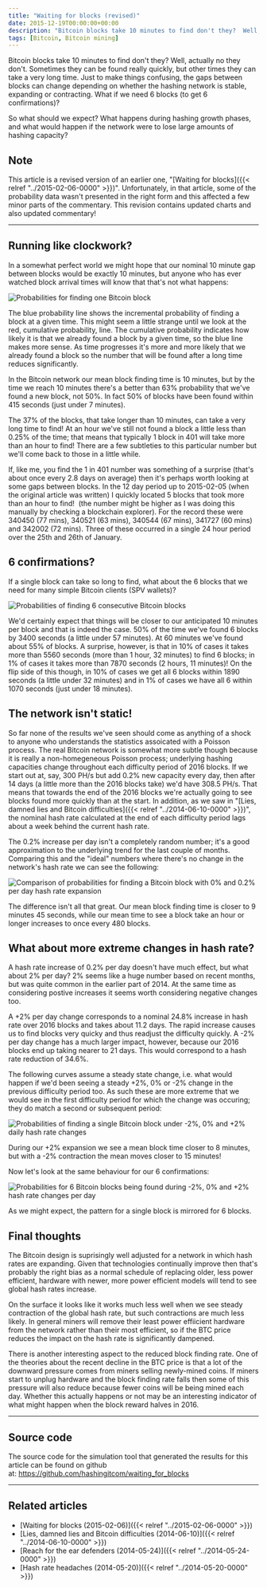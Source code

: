 ```yaml
---
title: "Waiting for blocks (revised)"
date: 2015-12-19T00:00:00+00:00
description: "Bitcoin blocks take 10 minutes to find don't they?  Well, actually no they don't.  Sometimes they can be found really quickly, but other times they can take a very long time.  Just to make things confusing, the gaps between blocks can change depending on whether the hashing network is stable, expanding or contracting.  What if we need 6 blocks (to get 6 confirmations)?  So what should we expect? What happens during hashing growth phases, and what would happen if the network were to lose large amounts of hashing capacity?"
tags: [Bitcoin, Bitcoin mining]
---
```

Bitcoin blocks take 10 minutes to find don't they?  Well, actually no
they don't.  Sometimes they can be found really quickly, but other times
they can take a very long time.  Just to make things confusing, the gaps
between blocks can change depending on whether the hashing network is
stable, expanding or contracting.  What if we need 6 blocks (to get 6
confirmations)?

So what should we expect?  What happens during hashing growth phases, and
what would happen if the network were to lose large amounts of hashing
capacity?

## Note

This article is a revised version of an earlier one, "[Waiting for blocks]({{< relref "../2015-02-06-0000" >}})".
Unfortunately, in that article, some of the probability data wasn't
presented in the right form and this affected a few minor parts of the
commentary.  This revision contains updated charts and also updated
commentary!

------------------------------------------------------------------------

## Running like clockwork?

In a somewhat perfect world we might hope that our nominal 10 minute gap
between blocks would be exactly 10 minutes, but anyone who has ever
watched block arrival times will know that that's not what happens:

![Probabilities for finding one Bitcoin block](./1b_single.png)

The blue probability line shows the incremental probability of finding a
block at a given time.  This might seem a little strange until we look at
the red, cumulative probability, line.  The cumulative probability
indicates how likely it is that we already found a block by a given
time, so the blue line makes more sense.  As time progresses it's more
and more likely that we already found a block so the number that will be
found after a long time reduces significantly.

In the Bitcoin network our mean block finding time is 10 minutes, but by
the time we reach 10 minutes there's a better than 63% probability that
we've found a new block, not 50%.  In fact 50% of blocks have been found
within 415 seconds (just under 7 minutes).

The 37% of the blocks, that take longer than 10 minutes, can take a very
long time to find!  At an hour we've still not found a block a little
less than 0.25% of the time; that means that typically 1 block in 401
will take more than an hour to find!  There are a few subtleties to this
particular number but we'll come back to those in a little while.

If, like me, you find the 1 in 401 number was something of a surprise
(that's about once every 2.8 days on average) then it's perhaps worth
looking at some gaps between blocks.  In the 12 day period up to
2015-02-05 (when the original article was written) I quickly located 5
blocks that took more than an hour to find!  (the number might be higher
as I was doing this manually by checking a blockchain explorer).  For the
record these were 340450 (77 mins), 340521 (63 mins), 340544 (67 mins),
341727 (60 mins) and 342002 (72 mins).  Three of these occurred in a
single 24 hour period over the 25th and 26th of January.

## 6 confirmations?

If a single block can take so long to find, what about the 6 blocks that
we need for many simple Bitcoin clients (SPV wallets)?

![Probabilities of finding 6 consecutive Bitcoin blocks](./20151219/6b_single.png)

We'd certainly expect that things will be closer to our anticipated 10
minutes per block and that is indeed the case.  50% of the time we've
found 6 blocks by 3400 seconds (a little under 57 minutes).  At 60
minutes we've found about 55% of blocks.  A surprise, however, is that
in 10% of cases it takes more than 5560 seconds (more than 1 hour, 32
minutes) to find 6 blocks; in 1% of cases it takes more than 7870
seconds (2 hours, 11 minutes)!  On the flip side of this though, in 10%
of cases we get all 6 blocks within 1890 seconds (a little under 32
minutes) and in 1% of cases we have all 6 within 1070 seconds (just
under 18 minutes).

## The network isn't static!

So far none of the results we've seen should come as anything of a
shock to anyone who understands the statistics assoicated with a Poisson
process.  The real Bitcoin network is somewhat more subtle though because
it is really a non-homegeneous Poisson process; underlying hashing
capacities change throughout each difficulty period of 2016 blocks.  If
we start out at, say, 300 PH/s but add 0.2% new capacity every day, then
after 14 days (a little more than the 2016 blocks take) we'd have 308.5
PH/s.  That means that towards the end of the 2016 blocks we're actually
going to see blocks found more quickly than at the start.  In addition,
as we saw in "[Lies, damned lies and Bitcoin difficulties]({{< relref "../2014-06-10-0000" >}})",
the nominal hash rate calculated at the end of each difficulty period
lags about a week behind the current hash rate.

The 0.2% increase per day isn't a completely random number; it's a
good approximation to the underlying trend for the last couple of
months.  Comparing this and the "ideal" numbers where there's no
change in the network's hash rate we can see the following:

![Comparison of probabilities for finding a Bitcoin block with 0% and 0.2% per day hash rate expansion](./1b_double.png)

The difference isn't all that great.  Our mean block finding time is
closer to 9 minutes 45 seconds, while our mean time to see a block take
an hour or longer increases to once every 480 blocks.

## What about more extreme changes in hash rate?

A hash rate increase of 0.2% per day doesn't have much effect, but what
about 2% per day?  2% seems like a huge number based on recent months,
but was quite common in the earlier part of 2014.  At the same time as
considering postive increases it seems worth considering negative
changes too.

A +2% per day change corresponds to a nominal 24.8% increase in hash
rate over 2016 blocks and takes about 11.2 days.  The rapid increase
causes us to find blocks very quicky and thus readjust the difficulty
quickly.  A -2% per day change has a much larger impact, however, because
our 2016 blocks end up taking nearer to 21 days.  This would correspond
to a hash rate reduction of 34.6%.

The following curves assume a steady state change, i.e.  what would
happen if we'd been seeing a steady +2%, 0% or -2% change in the
previous difficulty period too.  As such these are more extreme that we
would see in the first difficulty period for which the change was
occuring; they do match a second or subsequent period:

![Probabilities of finding a single Bitcoin block under -2%, 0% and +2% daily hash rate changes](./1b_triple.png)

During our +2% expansion we see a mean block time closer to 8 minutes,
but with a -2% contraction the mean moves closer to 15 minutes!

Now let's look at the same behaviour for our 6 confirmations:

![Probabilities for 6 Bitcoin blocks being found during -2%, 0% and +2% hash rate changes per day](./6b_triple.png)

As we might expect, the pattern for a single block is mirrored for 6
blocks.

## Final thoughts

The Bitcoin design is suprisingly well adjusted for a network in which
hash rates are expanding.  Given that technologies continually improve
then that's probably the right bias as a normal schedule of replacing
older, less power efficient, hardware with newer, more power efficient
models will tend to see global hash rates increase.

On the surface it looks like it works much less well when we see steady
contraction of the global hash rate, but such contractions are much less
likely.  In general miners will remove their least power effiicient
hardware from the network rather than their most efficient, so if the
BTC price reduces the impact on the hash rate is significantly dampened.

There is another interesting aspect to the reduced block finding rate.
One of the theories about the recent decline in the BTC price is that a
lot of the downward pressure comes from miners selling newly-mined
coins.  If miners start to unplug hardware and the block finding rate
falls then some of this pressure will also reduce because fewer coins
will be being mined each day.  Whether this actually happens or not may
be an interesting indicator of what might happen when the block reward
halves in 2016.

------------------------------------------------------------------------

## Source code

The source code for the simulation tool that generated the results for
this article can be found on github at: <https://github.com/hashingitcom/waiting_for_blocks>

------------------------------------------------------------------------

## Related articles

- [Waiting for blocks (2015-02-06)]({{< relref "../2015-02-06-0000" >}})
- [Lies, damned lies and Bitcoin difficulties (2014-06-10)]({{< relref "../2014-06-10-0000" >}})
- [Reach for the ear defenders (2014-05-24)]({{< relref "../2014-05-24-0000" >}})
- [Hash rate headaches (2014-05-20)]({{< relref "../2014-05-20-0000" >}})
